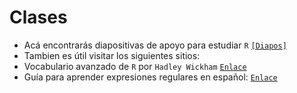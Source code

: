 # Clases

- Acá encontrarás diapositivas de apoyo para estudiar `R` [`[Diapos]`](https://naditas.github.io/clases/clase1.html ) 
- Tambien es útil visitar los siguientes sitios: 
-   Vocabulario avanzado de `R` por `Hadley Wickham` [`Enlace`](http://adv-r.had.co.nz/Vocabulary.html)
-   Guía para aprender expresiones regulares en español: [`Enlace`](https://www.adictosaltrabajo.com/2015/01/29/regexsam/)

